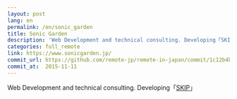 ```yaml
---
layout: post
lang: en
permalink: /en/sonic_garden
title: Sonic Garden
description: 'Web Development and technical consulting. Developing「SKIP」'
categories: full_remote
link: https://www.sonicgarden.jp/
commit_url: https://github.com/remote-jp/remote-in-japan/commit/1c12b4b2c55617d978a857740293795c4e7580ad
commit_at:  2015-11-11
---
```


<p>Web Development and technical consulting. Developing「<a href="https://www.skip-sns.jp/">SKIP</a>」</p>
